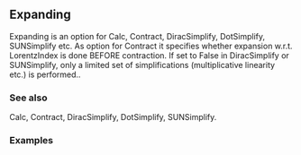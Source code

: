 ##  Expanding 

Expanding is an option for Calc, Contract, DiracSimplify, DotSimplify, SUNSimplify etc. As option for Contract it specifies whether expansion w.r.t. LorentzIndex is done BEFORE contraction. If set to False in DiracSimplify or SUNSimplify, only a limited set of simplifications (multiplicative linearity etc.) is performed..

###  See also 

Calc, Contract, DiracSimplify, DotSimplify, SUNSimplify.

###  Examples 